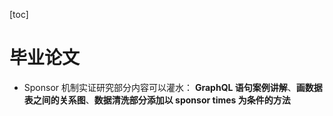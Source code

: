 [toc]

# 毕业论文

- Sponsor 机制实证研究部分内容可以灌水： **GraphQL 语句案例讲解**、**画数据表之间的关系图**、**数据清洗部分添加以 sponsor times 为条件的方法**